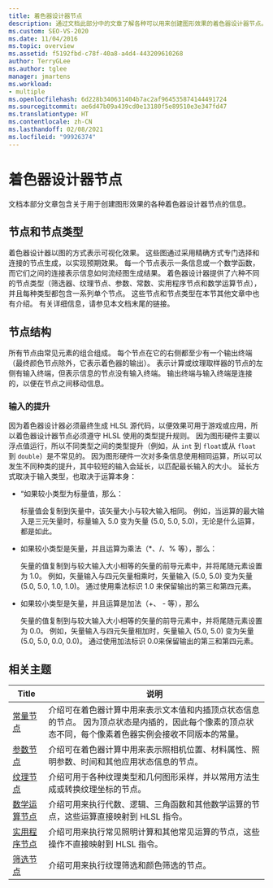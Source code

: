 ```yaml
---
title: 着色器设计器节点
description: 通过文档此部分中的文章了解各种可以用来创建图形效果的着色器设计器节点。
ms.custom: SEO-VS-2020
ms.date: 11/04/2016
ms.topic: overview
ms.assetid: f5192fbd-c78f-40a8-a4d4-443209610268
author: TerryGLee
ms.author: tglee
manager: jmartens
ms.workload:
- multiple
ms.openlocfilehash: 6d228b340631404b7ac2af964535874144491724
ms.sourcegitcommit: ae6d47b09a439cd0e13180f5e89510e3e347fd47
ms.translationtype: HT
ms.contentlocale: zh-CN
ms.lasthandoff: 02/08/2021
ms.locfileid: "99926374"
---
```

# <a name="shader-designer-nodes"></a>着色器设计器节点
文档本部分文章包含关于用于创建图形效果的各种着色器设计器节点的信息。

## <a name="nodes-and-node-types"></a>节点和节点类型
着色器设计器以图的方式表示可视化效果。 这些图通过采用精确方式专门选择和连接的节点生成，以实现预期效果。 每一个节点表示一条信息或一个数学函数，而它们之间的连接表示信息如何流经图生成结果。 着色器设计器提供了六种不同的节点类型（筛选器、纹理节点、参数、常数、实用程序节点和数学运算节点），并且每种类型都包含一系列单个节点。 这些节点和节点类型在本节其他文章中也有介绍。 有关详细信息，请参见本文档末尾的链接。

## <a name="node-structure"></a>节点结构
所有节点由常见元素的组合组成。 每个节点在它的右侧都至少有一个输出终端（最终颜色节点除外，它表示着色器的输出）。 表示计算或纹理取样器的节点的左侧有输入终端，但表示信息的节点没有输入终端。 输出终端与输入终端是连接的，以便在节点之间移动信息。

### <a name="promotion-of-inputs"></a>输入的提升
因为着色器设计器必须最终生成 HLSL 源代码，以便效果可用于游戏或应用，所以着色器设计器节点必须遵守 HLSL 使用的类型提升规则。 因为图形硬件主要以浮点值运行，所以不同类型之间的类型提升（例如，从 `int` 到 `float`或从 `float` 到 `double`）是不常见的。 因为图形硬件一次对多条信息使用相同运算，所以可以发生不同种类的提升，其中较短的输入会延长，以匹配最长输入的大小。 延长方式取决于输入类型，也取决于运算本身：

- “如果较小类型为标量值，那么：

     标量值会复制到矢量中，该矢量大小与较大输入相同。 例如，当运算的最大输入是三元矢量时，标量输入 5.0 变为矢量 (5.0, 5.0, 5.0)，无论是什么运算，都是如此。

- 如果较小类型是矢量，并且运算为乘法（\*、/、% 等），那么：

     矢量的值复制到与较大输入大小相等的矢量的前导元素中，并将尾随元素设置为 1.0。 例如，矢量输入与四元矢量相乘时，矢量输入 (5.0, 5.0) 变为矢量 (5.0, 5.0, 1.0, 1.0)。 通过使用乘法标识 1.0 来保留输出的第三和第四元素。

- 如果较小类型是矢量，并且运算是加法（+、 - 等），那么

     矢量的值复制到与较大输入大小相等的矢量的前导元素中，并将尾随元素设置为 0.0。 例如，矢量输入与四元矢量相加时，矢量输入 (5.0, 5.0) 变为矢量 (5.0, 5.0, 0.0, 0.0)。 通过使用加法标识 0.0来保留输出的第三和第四元素。

## <a name="related-topics"></a>相关主题

|Title|说明|
|-----------|-----------------|
|[常量节点](../designers/constant-nodes.md)|介绍可在着色器计算中用来表示文本值和内插顶点状态信息的节点。 因为顶点状态是内插的，因此每个像素的顶点状态不同，每个像素着色器实例会接收不同版本的常量。|
|[参数节点](../designers/parameter-nodes.md)|介绍可在着色器计算中用来表示照相机位置、材料属性、照明参数、时间和其他应用状态信息的节点。|
|[纹理节点](../designers/texture-nodes.md)|介绍可用于各种纹理类型和几何图形采样，并以常用方法生成或转换纹理坐标的节点。|
|[数学运算节点](../designers/math-nodes.md)|介绍可用来执行代数、逻辑、三角函数和其他数学运算的节点，这些运算直接映射到 HLSL 指令。|
|[实用程序节点](../designers/utility-nodes.md)|介绍可用来执行常见照明计算和其他常见运算的节点，这些操作不直接映射到 HLSL 指令。|
|[筛选节点](../designers/filter-nodes.md)|介绍可用来执行纹理筛选和颜色筛选的节点。|
